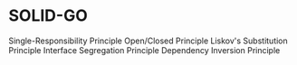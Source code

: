 # SOLID-GO



Single-Responsibility Principle
Open/Closed Principle
Liskov's Substitution Principle
Interface Segregation Principle
Dependency Inversion Principle
